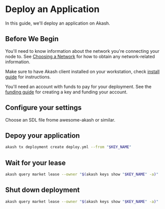 # Deploy an Application

In this guide, we'll deploy an application on Akash.

## Before We Begin

You'll need to know information about the network you're connecting your node to.
See [Choosing a Network](/guides/versions.md) for how to obtain any network-related information.

Make sure to have Akash client installed on your workstation, check [install guide](/guides/install.md) for instructions.

You'll need an account with funds to pay for your deployment.  See the [funding guide](/guides/wallet/funding.md) for
creating a key and funding your account.

## Configure your settings

Choose an SDL file frome awesome-akash or similar.

## Depoy your application

```sh
akash tx deployment create deploy.yml --from "$KEY_NAME"
```

## Wait for your lease

```sh
akash query market lease --owner "$(akash keys show "$KEY_NAME" -a)"
```

## Shut down deployment

```sh
akash query market lease --owner "$(akash keys show "$KEY_NAME" -a)"
```
